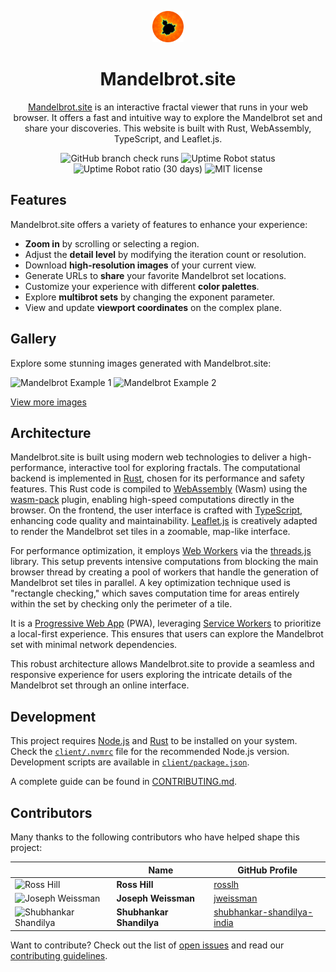 <p align="center">
  <a href="https://mandelbrot.site">
    <img src="https://raw.githubusercontent.com/rosslh/mandelbrot.site/main/icon.png" height="50px" width="50px" alt="Mandelbrot.site icon">
  </a>
</p>

<h1 align="center">Mandelbrot.site</h1>

<p align="center">
  <a href="https://mandelbrot.site">Mandelbrot.site</a> is an interactive fractal viewer that runs in your web browser. It offers a fast and intuitive way to explore the Mandelbrot set and share your discoveries. This website is built with Rust, WebAssembly, TypeScript, and Leaflet.js.
</p>

<p align="center">
  <img src="https://img.shields.io/github/check-runs/rosslh/mandelbrot.site/main?style=flat&label=Checks" alt="GitHub branch check runs">
  <img src="https://img.shields.io/uptimerobot/status/m792388109-4c544ded2b0e440130ddd401?up_message=online&style=flat&label=Status" alt="Uptime Robot status">
  <img src="https://img.shields.io/uptimerobot/ratio/m792388109-4c544ded2b0e440130ddd401?style=flat&label=Uptime%20(1mo)" alt="Uptime Robot ratio (30 days)">
  <img src="https://img.shields.io/badge/License-MIT-blue?style=flat" alt="MIT license">
</p>

## Features

Mandelbrot.site offers a variety of features to enhance your experience:

- **Zoom in** by scrolling or selecting a region.
- Adjust the **detail level** by modifying the iteration count or resolution.
- Download **high-resolution images** of your current view.
- Generate URLs to **share** your favorite Mandelbrot set locations.
- Customize your experience with different **color palettes**.
- Explore **multibrot sets** by changing the exponent parameter.
- View and update **viewport coordinates** on the complex plane.

## Gallery

Explore some stunning images generated with Mandelbrot.site:

<img src="https://raw.githubusercontent.com/rosslh/mandelbrot.site/main/example-images/mandelbrot-01.png" height="200px" alt="Mandelbrot Example 1"> <img src="https://raw.githubusercontent.com/rosslh/mandelbrot.site/main/example-images/mandelbrot-02.png" height="200px" alt="Mandelbrot Example 2">

[View more images](/example-images)

## Architecture

Mandelbrot.site is built using modern web technologies to deliver a high-performance, interactive tool for exploring fractals. The computational backend is implemented in [Rust](https://github.com/rust-lang/rust), chosen for its performance and safety features. This Rust code is compiled to [WebAssembly](https://webassembly.org/) (Wasm) using the [wasm-pack](https://github.com/rustwasm/wasm-pack) plugin, enabling high-speed computations directly in the browser. On the frontend, the user interface is crafted with [TypeScript](https://github.com/microsoft/TypeScript), enhancing code quality and maintainability. [Leaflet.js](https://github.com/Leaflet/Leaflet) is creatively adapted to render the Mandelbrot set tiles in a zoomable, map-like interface.

For performance optimization, it employs [Web Workers](https://developer.mozilla.org/en-US/docs/Web/API/Web_Workers_API) via the [threads.js](https://github.com/andywer/threads.js) library. This setup prevents intensive computations from blocking the main browser thread by creating a pool of workers that handle the generation of Mandelbrot set tiles in parallel. A key optimization technique used is "rectangle checking," which saves computation time for areas entirely within the set by checking only the perimeter of a tile.

It is a [Progressive Web App](https://developer.mozilla.org/en-US/docs/Web/Progressive_web_apps) (PWA), leveraging [Service Workers](https://developer.mozilla.org/en-US/docs/Web/API/Service_Worker_API) to prioritize a local-first experience. This ensures that users can explore the Mandelbrot set with minimal network dependencies.

This robust architecture allows Mandelbrot.site to provide a seamless and responsive experience for users exploring the intricate details of the Mandelbrot set through an online interface.

## Development

This project requires [Node.js](https://nodejs.org/) and [Rust](https://rust-lang.org/) to be installed on your system. Check the [`client/.nvmrc`](client/.nvmrc) file for the recommended Node.js version. Development scripts are available in [`client/package.json`](client/package.json).

A complete guide can be found in [CONTRIBUTING.md](CONTRIBUTING.md#your-first-code-contribution).

## Contributors

Many thanks to the following contributors who have helped shape this project:

|                                                                                                                    | Name                     | GitHub Profile                                                              |
| ------------------------------------------------------------------------------------------------------------------ | ------------------------ | --------------------------------------------------------------------------- |
| <img src="https://avatars.githubusercontent.com/u/8635605?v=4" width="50" height="50" alt="Ross Hill">             | **Ross Hill**            | [rosslh](https://github.com/rosslh)                                         |
| <img src="https://avatars.githubusercontent.com/u/122646?v=4" width="50" height="50" alt="Joseph Weissman">        | **Joseph Weissman**      | [jweissman](https://github.com/jweissman)                                   |
| <img src="https://avatars.githubusercontent.com/u/78155393?v=4" width="50" height="50" alt="Shubhankar Shandilya"> | **Shubhankar Shandilya** | [shubhankar-shandilya-india](https://github.com/shubhankar-shandilya-india) |

Want to contribute? Check out the list of [open issues](https://github.com/rosslh/Mandelbrot.site/issues) and read our [contributing guidelines](CONTRIBUTING.md).
